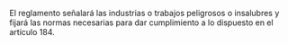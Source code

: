 El reglamento señalará las industrias o trabajos peligrosos o insalubres y fijará las normas necesarias para dar cumplimiento a lo dispuesto en el artículo 184.